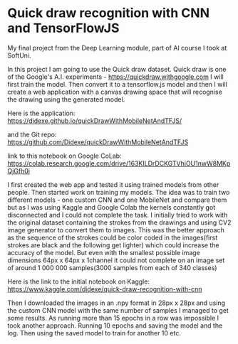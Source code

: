 # Quick draw recognition with CNN and TensorFlowJS

My final project from the Deep Learning module, part of AI course I took at SoftUni.

In this project I am going to use the Quick draw dataset. Quick draw is one of the Google's A.I. experiments - https://quickdraw.withgoogle.com I will first train the model. Then convert it to a tensorflow.js model and then I will create a web application with a canvas drawing space that will recognise the drawing using the generated model.

Here is the application: https://didexe.github.io/quickDrawWithMobileNetAndTFJS/

and the Git repo: https://github.com/Didexe/quickDrawWithMobileNetAndTFJS

link to this notebook on Google CoLab: https://colab.research.google.com/drive/163KILDrDCKGTVhiOU1nwW8MKpQjGfh0i

I first created the web app and tested it using trained models from other people. Then started work on training my models. The idea was to train two different models - one custom CNN and one MobileNet and compare them but as I was using Kaggle and Google Colab the kernels constantly got disconnected and I could not complete the task.
I initially tried to work with the original dataset containing the strokes from the drawings and using CV2 image generator to convert them to images. This was the better approach as the sequence of the strokes could be color coded in the images(first strokes are black and the following get lighter) which could increase the accuracy of the model. But even with the smallest possible image dimensions 64px x 64px x 1channel it could not complete on an image set of around 1 000 000 samples(3000 samples from each of 340 classes)

Here is the link to the initial notebook on Kaggle: https://www.kaggle.com/didexe/quick-draw-recognition-with-cnn

Then I downloaded the images in an .npy format in 28px x 28px and using the custom CNN model with the same number of samples I managed to get some results. As running more than 15 epochs in a row was impossible I took another approach. Running 10 epochs and saving the model and the log. Then using the saved model to train for another 10 etc.
